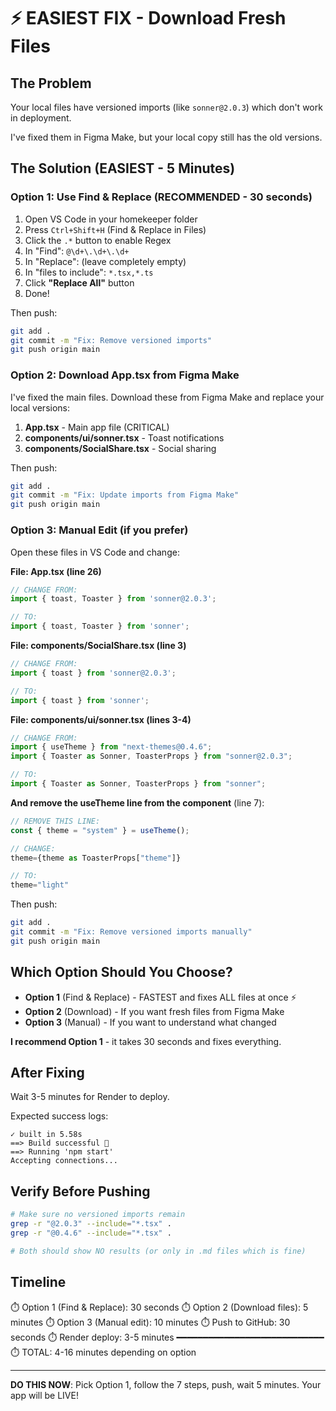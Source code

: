 # ⚡ EASIEST FIX - Download Fresh Files

## The Problem

Your local files have versioned imports (like `sonner@2.0.3`) which don't work in deployment.

I've fixed them in Figma Make, but your local copy still has the old versions.

## The Solution (EASIEST - 5 Minutes)

### Option 1: Use Find & Replace (RECOMMENDED - 30 seconds)

1. Open VS Code in your homekeeper folder
2. Press `Ctrl+Shift+H` (Find & Replace in Files)
3. Click the `.*` button to enable Regex
4. In "Find": `@\d+\.\d+\.\d+`
5. In "Replace": (leave completely empty)
6. In "files to include": `*.tsx,*.ts`
7. Click **"Replace All"** button
8. Done!

Then push:
```bash
git add .
git commit -m "Fix: Remove versioned imports"
git push origin main
```

### Option 2: Download App.tsx from Figma Make

I've fixed the main files. Download these from Figma Make and replace your local versions:

1. **App.tsx** - Main app file (CRITICAL)
2. **components/ui/sonner.tsx** - Toast notifications
3. **components/SocialShare.tsx** - Social sharing

Then push:
```bash
git add .
git commit -m "Fix: Update imports from Figma Make"  
git push origin main
```

### Option 3: Manual Edit (if you prefer)

Open these files in VS Code and change:

**File: App.tsx (line 26)**
```typescript
// CHANGE FROM:
import { toast, Toaster } from 'sonner@2.0.3';

// TO:
import { toast, Toaster } from 'sonner';
```

**File: components/SocialShare.tsx (line 3)**
```typescript
// CHANGE FROM:
import { toast } from 'sonner@2.0.3';

// TO:
import { toast } from 'sonner';
```

**File: components/ui/sonner.tsx (lines 3-4)**
```typescript
// CHANGE FROM:
import { useTheme } from "next-themes@0.4.6";
import { Toaster as Sonner, ToasterProps } from "sonner@2.0.3";

// TO:
import { Toaster as Sonner, ToasterProps } from "sonner";
```

**And remove the useTheme line from the component** (line 7):
```typescript
// REMOVE THIS LINE:
const { theme = "system" } = useTheme();

// CHANGE:
theme={theme as ToasterProps["theme"]}

// TO:
theme="light"
```

Then push:
```bash
git add .
git commit -m "Fix: Remove versioned imports manually"
git push origin main
```

## Which Option Should You Choose?

- **Option 1** (Find & Replace) - FASTEST and fixes ALL files at once ⚡
- **Option 2** (Download) - If you want fresh files from Figma Make
- **Option 3** (Manual) - If you want to understand what changed

**I recommend Option 1** - it takes 30 seconds and fixes everything.

## After Fixing

Wait 3-5 minutes for Render to deploy.

Expected success logs:
```
✓ built in 5.58s
==> Build successful 🎉
==> Running 'npm start'  
Accepting connections...
```

## Verify Before Pushing

```bash
# Make sure no versioned imports remain
grep -r "@2.0.3" --include="*.tsx" .
grep -r "@0.4.6" --include="*.tsx" .

# Both should show NO results (or only in .md files which is fine)
```

## Timeline

⏱️ Option 1 (Find & Replace): 30 seconds
⏱️ Option 2 (Download files): 5 minutes
⏱️ Option 3 (Manual edit): 10 minutes
⏱️ Push to GitHub: 30 seconds
⏱️ Render deploy: 3-5 minutes
━━━━━━━━━━━━━━━━━━━━━━━━━━━━
⏱️ TOTAL: 4-16 minutes depending on option

---

**DO THIS NOW**: Pick Option 1, follow the 7 steps, push, wait 5 minutes. Your app will be LIVE!
